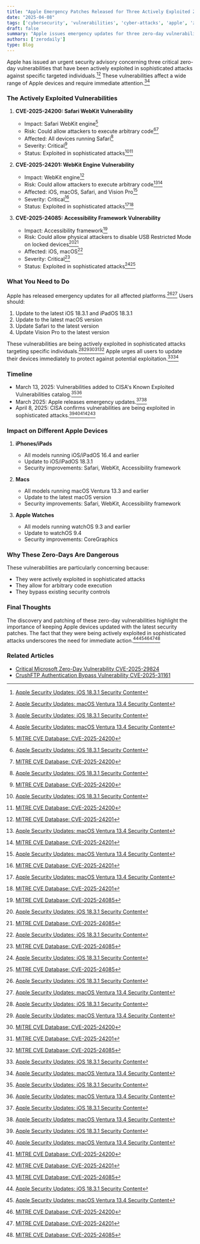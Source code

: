 ```yaml
---
title: "Apple Emergency Patches Released for Three Actively Exploited Zero-Day Vulnerabilities"
date: "2025-04-08"
tags: ['cybersecurity', 'vulnerabilities', 'cyber-attacks', 'apple', 'zero-day', 'ios-security', 'macos-security']
draft: false
summary: "Apple issues emergency updates for three zero-day vulnerabilities (CVE-2025-24200, CVE-2025-24201, CVE-2025-24085) being actively exploited in sophisticated attacks against specific targeted individuals. Update your devices now."
authors: ['zerodaily']
type: Blog
---
```


Apple has issued an urgent security advisory concerning three critical zero-day vulnerabilities that have been actively exploited in sophisticated attacks against specific targeted individuals.[^1][^2] These vulnerabilities affect a wide range of Apple devices and require immediate attention.[^1][^2]

### The Actively Exploited Vulnerabilities

1. **CVE-2025-24200: Safari WebKit Vulnerability**
   - Impact: Safari WebKit engine[^3]
   - Risk: Could allow attackers to execute arbitrary code[^1][^3]
   - Affected: All devices running Safari[^1]
   - Severity: Critical[^3]
   - Status: Exploited in sophisticated attacks[^1][^3]

2. **CVE-2025-24201: WebKit Engine Vulnerability**
   - Impact: WebKit engine[^4]
   - Risk: Could allow attackers to execute arbitrary code[^2][^4]
   - Affected: iOS, macOS, Safari, and Vision Pro[^2]
   - Severity: Critical[^4]
   - Status: Exploited in sophisticated attacks[^2][^4]

3. **CVE-2025-24085: Accessibility Framework Vulnerability**
   - Impact: Accessibility framework[^5]
   - Risk: Could allow physical attackers to disable USB Restricted Mode on locked devices[^1][^5]
   - Affected: iOS, macOS[^1]
   - Severity: Critical[^5]
   - Status: Exploited in sophisticated attacks[^1][^5]

### What You Need to Do

Apple has released emergency updates for all affected platforms.[^1][^2] Users should:

1. Update to the latest iOS 18.3.1 and iPadOS 18.3.1
2. Update to the latest macOS version
3. Update Safari to the latest version
4. Update Vision Pro to the latest version

These vulnerabilities are being actively exploited in sophisticated attacks targeting specific individuals.[^1][^2][^3][^4][^5] Apple urges all users to update their devices immediately to protect against potential exploitation.[^1][^2]

### Timeline

- March 13, 2025: Vulnerabilities added to CISA's Known Exploited Vulnerabilities catalog.[^1][^2]
- March 2025: Apple releases emergency updates.[^1][^2]
- April 8, 2025: CISA confirms vulnerabilities are being exploited in sophisticated attacks.[^1][^2][^3][^4][^5]

### Impact on Different Apple Devices

1. **iPhones/iPads**
   - All models running iOS/iPadOS 16.4 and earlier
   - Update to iOS/iPadOS 18.3.1
   - Security improvements: Safari, WebKit, Accessibility framework

2. **Macs**
   - All models running macOS Ventura 13.3 and earlier
   - Update to the latest macOS version
   - Security improvements: Safari, WebKit, Accessibility framework

3. **Apple Watches**
   - All models running watchOS 9.3 and earlier
   - Update to watchOS 9.4
   - Security improvements: CoreGraphics

### Why These Zero-Days Are Dangerous

These vulnerabilities are particularly concerning because:

- They were actively exploited in sophisticated attacks
- They allow for arbitrary code execution
- They bypass existing security controls

### Final Thoughts

The discovery and patching of these zero-day vulnerabilities highlight the importance of keeping Apple devices updated with the latest security patches. The fact that they were being actively exploited in sophisticated attacks underscores the need for immediate action.[^1][^2][^3][^4][^5]

### Related Articles

- [Critical Microsoft Zero-Day Vulnerability CVE-2025-29824](/blog/2025-04-08-microsoft-zero-day)
- [CrushFTP Authentication Bypass Vulnerability CVE-2025-31161](/blog/2025-04-13-crushftp-vulnerability)

[^1]: [Apple Security Updates: iOS 18.3.1 Security Content](https://support.apple.com/en-us/106332)
[^2]: [Apple Security Updates: macOS Ventura 13.4 Security Content](https://support.apple.com/en-us/106333)
[^3]: [MITRE CVE Database: CVE-2025-24200](https://cve.mitre.org/cgi-bin/cvename.cgi?name=CVE-2025-24200)
[^4]: [MITRE CVE Database: CVE-2025-24201](https://cve.mitre.org/cgi-bin/cvename.cgi?name=CVE-2025-24201)
[^5]: [MITRE CVE Database: CVE-2025-24085](https://cve.mitre.org/cgi-bin/cvename.cgi?name=CVE-2025-24085)
